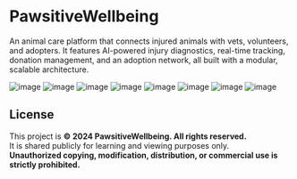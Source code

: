 # PawsitiveWellbeing
An animal care platform that connects injured animals with vets, volunteers, and adopters. It features AI-powered injury diagnostics, real-time tracking, donation management, and an adoption network, all built with a modular, scalable architecture.

![image](https://github.com/user-attachments/assets/b3ab8f19-78aa-4c28-8a49-dd6eae04c122)
![image](https://github.com/user-attachments/assets/e5213667-5d70-407e-bf1b-a5c8f4b21a30)
![image](https://github.com/user-attachments/assets/512a9757-65f3-42b3-990b-fc5702abe7a5)
![image](https://github.com/user-attachments/assets/92ca85a2-cae7-459c-8daa-aa1cd93b7056)
![image](https://github.com/user-attachments/assets/68e13ec5-8d74-4586-8959-4478eac49084)
![image](https://github.com/user-attachments/assets/f6253788-e590-4df5-9f3e-aad58a1ed8de)
![image](https://github.com/user-attachments/assets/116fb27e-9b06-443e-bbc9-015b23819d23)
![image](https://github.com/user-attachments/assets/247e8c27-242c-4063-b0ca-f59762c58ee2)

## License
This project is **© 2024 PawsitiveWellbeing. All rights reserved.**  
It is shared publicly for learning and viewing purposes only.  
**Unauthorized copying, modification, distribution, or commercial use is strictly prohibited.**
